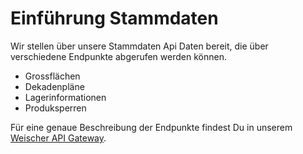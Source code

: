 # Einführung Stammdaten

Wir stellen über unsere Stammdaten Api Daten bereit, die über verschiedene Endpunkte abgerufen werden können.

- Grossflächen
- Dekadenpläne
- Lagerinformationen
- Produksperren

Für eine genaue Beschreibung der Endpunkte findest Du in unserem [Weischer API Gateway](https://apim-jvb-we-prod.developer.azure-api.net/api-details#api=weischer-stammdaten-api-v3&operation=get-api-v3-lager).